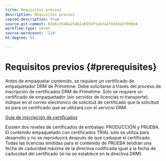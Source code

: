 ```yaml
---
title: Requisitos previos
description: Requisitos previos
copied-description: true
source-git-commit: 02ebc3548a254b2a6554f1ab34afbb3ea5f09bb8
workflow-type: tm+mt
source-wordcount: '119'
ht-degree: 0%

---
```


# Requisitos previos {#prerequisites}

Antes de empaquetar contenido, se requiere un certificado de empaquetador DRM de Primetime. Debe solicitarse a través del proceso de inscripción de certificados DRM de Primetime. Solo se requiere un certificado de empaquetador (sin servidor de licencias ni transporte). Indique en el correo electrónico de solicitud de certificado que la solicitud es para un certificado que se utilizará con el servicio DRM.

[Guía de inscripción de certificados](../../digital-rights-management/certificate-enrollment-guide/about-certs.md)

Existen dos niveles de certificados de embalaje: PRODUCCIÓN y PRUEBA. El contenido empaquetado con certificados TRIAL solo se utiliza para desarrollo y no se reproducirá después de que caduque el certificado. Todas las licencias emitidas para el contenido de PRUEBA tendrán una fecha de caducidad máxima de la directiva codificada igual a la fecha de caducidad del certificado (si no se establece en la directiva DRM).
